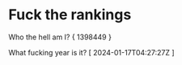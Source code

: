 # Fuck the rankings

Who the hell am I?
{ 1398449 }

What fucking year is it?
[ 2024-01-17T04:27:27Z ]
